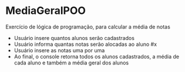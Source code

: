 # MediaGeralPOO
Exercício de lógica de programação, para calcular a média de notas
- Usuário insere quantos alunos serão cadastrados
- Usuário informa quantas notas serão alocadas ao aluno #x
- Usuário insere as notas uma por uma
- Ao final, o console retorna todos os alunos cadastrados, a média de cada aluno e também a média geral dos alunos
